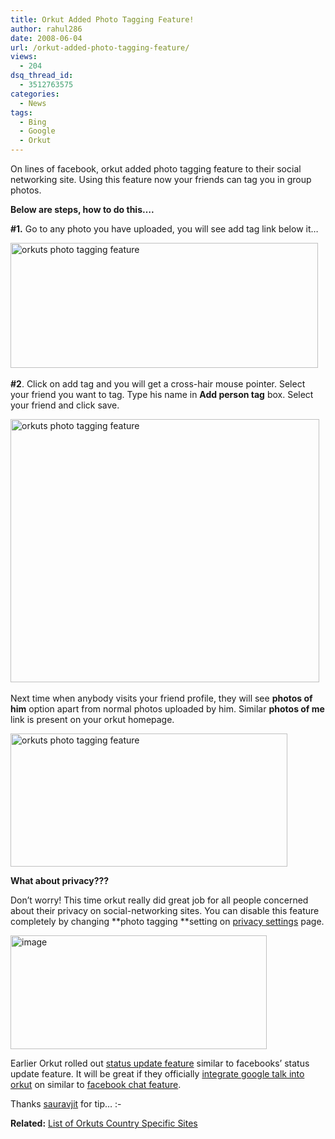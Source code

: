 ```yaml
---
title: Orkut Added Photo Tagging Feature!
author: rahul286
date: 2008-06-04
url: /orkut-added-photo-tagging-feature/
views:
  - 204
dsq_thread_id:
  - 3512763575
categories:
  - News
tags:
  - Bing
  - Google
  - Orkut
---
```

On lines of facebook, orkut added photo tagging feature to their social networking site. Using this feature now your friends can tag you in group photos.

**Below are steps, how to do this….**

**#1.** Go to any photo you have uploaded, you will see add tag link below it…

[<img class="wp-image-51340" style="border-right: 0px;border-top: 0px;border-left: 0px;border-bottom: 0px" height="200" alt="orkuts photo tagging feature" src="http://cdn.devilsworkshop.org/files/2008/06/image-thumb8.png" width="492" border="0" />][1]&#160;

**#2**. Click on add tag and you will get a cross-hair mouse pointer. Select your friend you want to tag. Type his name in **Add person tag** box. Select your friend and click save.

[<img style="border-right: 0px;border-top: 0px;border-left: 0px;border-bottom: 0px" height="421" alt="orkuts photo tagging feature" src="http://cdn.devilsworkshop.org/files/2008/06/image-thumb9.png" width="494" border="0" />][2]&#160;

Next time when anybody visits your friend profile, they will see **photos of him** option apart from normal photos uploaded by him. Similar **photos of me** link is present on your orkut homepage.

[<img style="border-right: 0px;border-top: 0px;border-left: 0px;border-bottom: 0px" height="213" alt="orkuts photo tagging feature" src="http://cdn.devilsworkshop.org/files/2008/06/image-thumb11.png" width="443" border="0" />][3] 

**What about privacy???**

Don’t worry! This time orkut really did great job for all people concerned about their privacy on social-networking sites. You can disable this feature completely by changing **photo tagging **setting on <a href="http://www.orkut.co.in/PrivacySettings.aspx" onclick="_gaq.push(['_trackEvent', 'outbound-article', 'http://www.orkut.co.in/PrivacySettings.aspx', 'privacy settings']);" >privacy settings</a> page.

[<img style="border-right: 0px;border-top: 0px;border-left: 0px;border-bottom: 0px" height="182" alt="image" src="http://cdn.devilsworkshop.org/files/2008/06/image-thumb12.png" width="410" border="0" />][4] 

Earlier Orkut rolled out [status update feature][5] similar to facebooks&#8217; status update feature. It will be great if they officially [integrate google talk into orkut][6] on similar to [facebook chat feature][7].

Thanks <a href="http://www.orkut.co.in/Profile.aspx?uid=9424942935140792111" onclick="_gaq.push(['_trackEvent', 'outbound-article', 'http://www.orkut.co.in/Profile.aspx?uid=9424942935140792111', 'sauravjit']);" >sauravjit</a> for tip… <img src="http://devilsworkshop.org/wp-includes/images/smilies/simple-smile.png" alt=":-)" class="wp-smiley" style="height: 1em; max-height: 1em;" />

**Related:** [List of Orkuts Country Specific Sites][8]

 [1]: http://cdn.devilsworkshop.org/files/2008/06/image7.png
 [2]: http://cdn.devilsworkshop.org/files/2008/06/image8.png
 [3]: http://cdn.devilsworkshop.org/files/2008/06/image10.png
 [4]: http://cdn.devilsworkshop.org/files/2008/06/image11.png
 [5]: http://devilsworkshop.org/2008/05/04/orkut-added-facebook-like-status-updates-feature/
 [6]: http://devilsworkshop.org/2008/06/01/gtalk-chat-new-orkut-app-chat-with-google-talk-friend-from-orkut/
 [7]: http://devilsworkshop.org/2008/04/23/facebook-chat-is-live-now/
 [8]: http://devilsworkshop.org/2008/06/01/list-of-orkuts-country-specific-sites/
